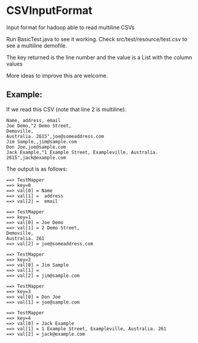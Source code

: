 CSVInputFormat
==============

Input format for hadoop able to read multiline CSVs

Run BasicTest.java to see it working. Check src/test/resource/test.csv to see a multiline demofile.

The key returned is the line number and the value is a List with the column values

More ideas to improve this are welcome.

Example:
--------------------------------------------------------------------------------
If we read this CSV (note that line 2 is multiline):

	Name, address, email
	Joe Demo,"2 Demo Street, 
	Demoville, 
	Australia. 2615",joe@someaddress.com
	Jim Sample,,jim@sample.com
	Don Joe,joe@sample.com
	Jack Example,"1 Example Street, Exampleville, Australia. 2615",jack@example.com


The output is as follows:


	==> TestMapper
	==> key=0
	==> val[0] = Name
	==> val[1] =  address
	==> val[2] =  email
	
	==> TestMapper
	==> key=1
	==> val[0] = Joe Demo
	==> val[1] = 2 Demo Street, 
	Demoville, 
	Australia. 261
	==> val[2] = joe@someaddress.com
	
	==> TestMapper
	==> key=2
	==> val[0] = Jim Sample
	==> val[1] = 
	==> val[2] = jim@sample.com
	
	==> TestMapper
	==> key=3
	==> val[0] = Don Joe
	==> val[1] = joe@sample.com
	
	==> TestMapper
	==> key=4
	==> val[0] = Jack Example
	==> val[1] = 1 Example Street, Exampleville, Australia. 261
	==> val[2] = jack@example.com